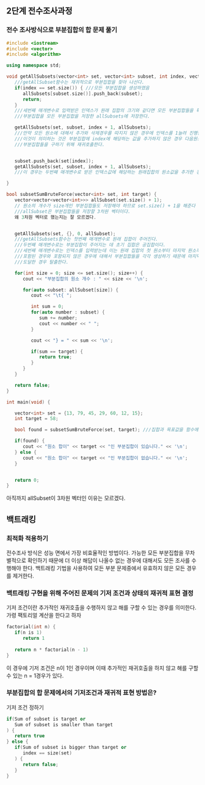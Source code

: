 ## 2단계 전수조사과정

### 전수 조사방식으로 부분집합의 합 문제 풀기

```cpp
#include <iostream>
#include <vector>
#include <algorithm>

using namespace std;

void getAllSubsets(vector<int> set, vector<int> subset, int index, vector<vector<vector<int>>>& allSubsets) {
   ///getAllSubset함수는 재귀적으로 부분집합을 찾아 나선다.
   if(index == set.size()) { ///모든 부분집합을 생성하였음
      allSubsets[subset.size()].push_back(subset);
      return;
   }
   ///세번째 매개변수로 입력받은 인덱스가 원래 집합의 크기와 같다면 모든 부분집합들을 확인 한 것으로
   ///부분집합을 모든 부분집합을 저장한 allSubsets에 저장한다.

   getAllSubsets(set, subset, index + 1, allSubsets);
   ///만약 모든 원소에 대해서 추가와 삭제경우를 따지지 않은 경우에 인덱스를 1늘려 진행한다.
   ///이것이 의미하는 것은 부분집합에 index에 해당하는 값을 추가하지 않은 경우 다음원소에 대해서 
   ///부분집합들을 구하기 위해 재귀호출한다.


   subset.push_back(set[index]);
   getAllSubsets(set, subset, index + 1, allSubsets);
   ///이 경우는 두번째 매개변수로 받은 인덱스값에 해당하는 원래집합의 원소값을 추가한 경우에 대해서 index + 1 원소를 추가하거나 추가하지 않은경우 부분집합을 구하기위해서 재귀호출한다.

}

bool subsetSumBruteForce(vector<int> set, int target) {
   vector<vector<vector<int>>> allSubset(set.size() + 1);
   // 원소의 개수가 size개인 부분집합들도 저장해야 하므로 set.size() + 1을 해준다
   ///allSubset은 부분집합들을 저장할 3차원 벡터이다.
   왜 3차원 벡터로 했는지는 잘 모르겠다.


   getAllSubsets(set, {}, 0, allSubset);
   ///getAllSubsets함수는 첫번째 매개변수로 원래 집합이 주어진다.
   ///두번째 매개변수로는 부분집합이 주어지는 데 초기 집합은 공집합이다.
   ///세번째 매개변수로는 인덱스를 입력받는데 이는 원래 집합의 첫 원소부터 마지막 원소까지
   ///포함된 경우와 포함되지 않은 경우에 대해서 부분집합들을 각각 생성하기 때문에 마지막 원소까지
   ///도달한 경우 탈출한다.

   for(int size = 0; size <= set.size(); size++) {
      cout << "부분집합의 원소 개수 : " << size << '\n';

      for(auto subset: allSubset[size]) {
         cout << "\t{ ";

         int sum = 0;
         for(auto number : subset) {
            sum += number;
            cout << number << " ";
         }

         cout << "} = " << sum << '\n';

         if(sum == target) {
            return true;
         }
      }
   }

   return false;
}

int main(void) {

   vector<int> set = {13, 79, 45, 29, 60, 12, 15};
   int target = 58;

   bool found = subsetSumBruteForce(set, target); ///집합과 목표값을 함수에 전달해준다

   if(found) {
      cout << "원소 합이" << target << "인 부분집합이 있습니다." << '\n';
   } else {
      cout << "원소 합이" << target << "인 부분집합이 없습니다." << '\n';
   }


   return 0;
}
```

아직까지 allSubset이 3차원 벡터인 이유는 모르겠다.



## 백트래킹

### 최적화 적용하기
전수조사 방식은 성능 면에서 가장 비효율적인 방법이다.
가능한 모든 부분집합을 무차별적으로 확인하기 때문에 더 이상 해답이 나올수 없는 경우에 대해서도 모든 조사를 수행해야 한다. 백트래킹 기법을 사용하여 모든 부분 문제중에서 유효하지 않은 모든 경우를 제거한다.

### 백트래킹 구현을 위해 주어진 문제의 기저 조건과 상태의 재귀적 표현 결정
기저 조건이란 추가적인 재귀호출을 수행하지 않고 해를 구할 수 있는 경우를 의미한다. 가령 팩토리얼 계산을 한다고 하자
```cpp
factorial(int n) {
   if(n is 1)
      return 1
   
   return n * factorial(n - 1)
}
```

이 경우에 기저 조건은 n이 1인 경우이며 이때 추가적인 재귀호출을 하지 않고 해를 구할 수 있는 n = 1경우가 있다.

### 부분집합의 합 문제에서의 기저조건과 재귀적 표현 방법은?

기저 조건 정하기
```cpp
if(Sum of subset is target or
   Sum of subset is smaller than target
) {
   return true
} else {
   if(Sum of subset is bigger than target or
      index == size(set)
   ) {
      return false;
   }
}
```

